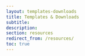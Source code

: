 ```yaml
---
layout: templates-downloads
title: Templates & Downloads
subtitle:
description:
section: resources
redirect_from: /resources/
toc: true
---
```

